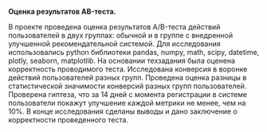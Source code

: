 <b>Оценка результатов AB-теста.</b>

В проекте проведена оценка результатов A/B-теста действий пользователей в двух группах: обычной и в группе с внедренной улучшенной рекомендательной системой.
Для исследования использовались python библиотеки pandas, numpy, math, scipy, datetime, plotly, seaborn, matplotlib.
На основании техзадания была оценена корректность проводимого теста. Исследована конверсия в воронке действий пользователей разных групп. 
Проведена оценка разницы в статистической значимости конверсий разных групп пользователей.
Проверена гиптеза, что за 14 дней с момента регистрации в системе пользователи покажут улучшение каждой метрики не менее, чем на 10%.
В конце исследования сделаны выводы и дано заключение о корректности проведенного теста.
